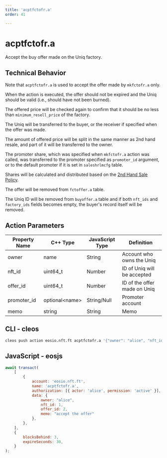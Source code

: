 ```yaml
---
title: 'acptfctofr.a'
order: 41

---
```


# acptfctofr.a

Accept the buy offer made on the Uniq factory.

## Technical Behavior

Note that `acptfctofr.a` is used to accept the offer made by `mkfctofr.a` only.

When the action is executed, the offer should not be expired and the Uniq should be valid (i.e., should have not been burned).

The offered price will be checked again to confirm that it should be no less than `minimum_resell_price` of the factory.

The Uniq will be transferred to the buyer, or the receiver if specified when the offer was made.

The amount of offered price will be split in the same manner as 2nd hand resale, and part of it will be transferred to the owner.

The promoter share, which was specified when `mkfctofr.a` action was called, was transferred to the promoter specified as `promoter_id` argument, or to the default promoter if it is set in `saleshrlmcfg` table.

Shares will be calculated and distributed based on the [2nd Hand Sale Policy](../../../general/antelope-ultra/2nd-hand-sale.md).

The offer will be removed from `fctoffer.a` table.

The Uniq ID will be removed from `buyoffer.a` table and if both `nft_ids` and `factory_ids` fields becomes empty, the buyer's record itself will be removed.

## Action Parameters

| Property Name | C++ Type        | JavaScript Type | Definition                   |
| ------------- | --------------- | --------------- | ---------------------------- |
| owner         | name            | String          | Account who owns the Uniq    |
| nft_id        | uint64_t        | Number          | ID of Uniq will be accepted  |
| offer_id      | uint64_t        | Number          | ID of the offer made on Uniq |
| promoter_id   | optional\<name> | String/Null     | Promoter account             |
| memo          | string          | String          | Memo                         |

## CLI - cleos

```bash
cleos push action eosio.nft.ft acptfctofr.a '{"owner": "alice", "nft_id": 1, "offer_id": 2, "memo": "accept the offer"}' -p alice@active
```

## JavaScript - eosjs

```js
await transact(
    [
        {
            account: 'eosio.nft.ft',
            name: 'acptfctofr.a',
            authorization: [{ actor: 'alice', permission: 'active' }],
            data: {
                owner: "alice",
                nft_id: 1,
                offer_id: 2,
                memo: "accept the offer"
            },
        },
    ],
    {
        blocksBehind: 3,
        expireSeconds: 30,
    }
);
```
